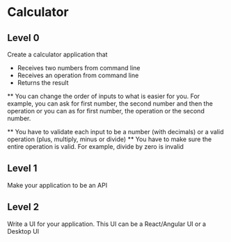 # Calculator

## Level 0
Create a calculator application that
* Receives two numbers from command line
* Receives an operation from command line
* Returns the result


** You can change the order of inputs to what is easier for you. For example, you can ask for first number, the second number and then the operation or you can as for first number, the operation or the second number. 

** You have to validate each input to be a number (with decimals) or a valid operation (plus, multiply, minus or divide)
** You have to make sure the entire operation is valid. For example, divide by zero is invalid


## Level 1
Make your application to be an API

## Level 2
Write a UI for your application. This UI can be a React/Angular UI or a Desktop UI
